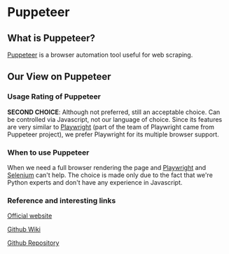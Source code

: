 # Puppeteer

## What is Puppeteer?
[Puppeteer](https://pptr.dev/ "Official website") is a browser automation tool useful for web scraping.

## Our View on Puppeteer

### Usage Rating of Puppeteer
**SECOND CHOICE**: Although not preferred, still an acceptable choice. Can be controlled via Javascript, not our language of choice.
Since its features are very similar to [Playwright](https://github.com/reanalytics-databoutique/webscraping-open-doc/blob/main/Pages/Tools/Playwright.md) (part of the team of Playwright came from Puppeteer project), we prefer Playwright for its multiple browser support. 

### When to use Puppeteer
When we need a full browser rendering the page and [Playwright](https://github.com/reanalytics-databoutique/webscraping-open-doc/blob/main/Pages/Tools/Playwright.md) and [Selenium](https://github.com/reanalytics-databoutique/webscraping-open-doc/blob/main/Pages/Tools/Selenium.md) can't help. The choice is made only due to the fact that we're Python experts and don't have any experience in Javascript.

### Reference and interesting links
[Official website](https://pptr.dev/)

[Github Wiki](https://github.com/berstend/puppeteer-extra/wiki)

[Github Repository](https://github.com/puppeteer/puppeteer/)


